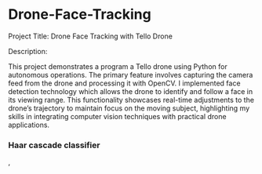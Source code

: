 # Drone-Face-Tracking
Project Title: Drone Face Tracking with Tello Drone

Description:

This project demonstrates a program a Tello drone using Python for autonomous operations. The primary feature involves capturing the camera feed from the drone and processing it with OpenCV. I implemented face detection technology which allows the drone to identify and follow a face in its viewing range. This functionality showcases real-time adjustments to the drone’s trajectory to maintain focus on the moving subject, highlighting my skills in integrating computer vision techniques with practical drone applications.

### Haar cascade classifier
,
